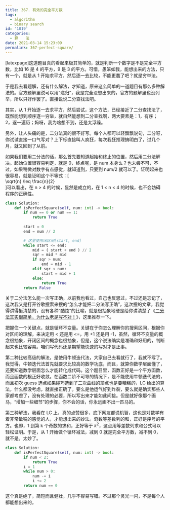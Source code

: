 ```yaml
---
title: 367. 有效的完全平方数
tags:
  - algorithm
  - binary search
id: '1019'
categories:
  - 算　　法
date: 2021-03-14 15:23:09
permalink: 367-perfect-square/
---
```


[latexpage]这道题目真的看起来极其简单的，就是判断一个数字是不是完全平方数，比如 16 是 4 的平方，9 是 3 的平方。可惜，愚笨如我，能想出来的方法，只有一个，就是从 1 开始求平方，然后逐一去比较，不能更蠢了吧？就是穷举法。

于是我去看题解，还有什么解法，才知道，原来这么简单的一道题目有那么多种解法的。官方题解里说可以用“递归”，我是完全没想出来的，官方的题解里也没列举，所以只好作罢了。直接说说二分查找法吧。

其实，从 1 开始逐一去求平方，然后尝试，这个方法，已经接近了二分查找法了，既然能想到顺序逐一穷举，就自然能想到二分查找啊，两大要素是：1，有序；2，逐一遍历；妈呀，我为啥想不到，还是太浮躁。

另外，让人头痛的是，二分法真的很不好写。每个人都可以轻飘飘说句，二分呀，你试试直接一口气写对？上下标直接叫人疯狂，每次我狂推理搞明白了，过几个月，就又回到了从前。

如果我们要用二分法的话，那么首先要知道起始和终止的位置，然后用二分法解决。起始位置很容易判定，就是 0，终点呢，是 num 本身么？也未尝不可，不过，如果稍微对数字有点感觉，就知道到，只要到 num/2 就可以了。证明起来也很容易，就是证明这个不等式：\[  
\sqrt{n} \leq \frac{n}{2}  
\]可以看出，在 n > 4 的时候，显然是成立的，在 1 < n < 4 的时候，也不会妨碍程序的正确性。

```python
class Solution:
    def isPerfectSquare(self, num: int) -> bool:
        if num == 0 or num == 1:
            return True
        
        start = 0
        end = num // 2

        # 这里使用闭区间[start, end]
        while start <= end:
            mid = ( start + end ) // 2
            sqr = mid * mid
            if sqr > num:
                end = mid - 1
            elif sqr < num:
                start = mid + 1
            else:
                return True
        return False
```

关于二分法怎么能一次写正确，以前我也看过，自己也反思过，不过还是忘记了，这次我又是打开谷歌搜索来搜的“怎么才能把二分法写正确”，这次搜的文章，我觉得讲得挺清楚的，没有各种“酷炫”的比喻，就是很抽象地硬是给你讲清楚了《[二分法其实很简单，为什么老是写不对！](https://mp.weixin.qq.com/s/ICdahBRWbbEeEWHKjC8Alw)》，这里推荐一下。

把握住一个关键点，就是循环不变量。关键在于你怎么理解你的搜索区间，根据你对区间的理解，来决定用 < 还是用 <=，用 +1 还是用 -1，虽然，循环不变量的概念很抽象，开闭区间的概念也很抽象，但是，这个说法确实是准确和好用的，判断起来也比较容易。咱们写代码还是期望能快速的写对才是正事。

第二种比较高级的解法，是使用牛顿迭代法，大家自己去看就行了，我就不写了。我觉得，牛顿迭代法首先就要求比较高的数学功底，而且，就算你数学层面懂了，还要知道数学层面怎么才能转化成代码。这个题目里，函数正好是一个平方函数，而且函数的根正好收敛。在函数二阶不可导的情况下，是不能使用牛顿迭代法的，而且初次 guess 选点如果碰巧选到了二次曲线的顶点也是要糟糕的，LC 给出的算法，什么都没考虑，就直接正确了。要么是他运气好到炸裂，要么就是确实那些人家都考虑了，没有处理的必要，所以写出来才能如此间接。但是就好像那个画马，“增加一些细节”的步骤，你不会的话，你永远画不出一匹马的。

第三种解法，我看在 LC 上，真的点赞很多，底下网友都说机智，这也是对数学有着非常敏锐的感觉的人，才能想出来的妙法。奇数等差数列的和，正好是序号的平方。也即，1 到第 k 个奇数的求和，正好等于 $k^2$，这点用等差数列求和公式可以轻松证明。于是，从 1 开始做个循环减法，减到 0 就是完全平方数，减不到 0，就不是。太妙了。

```python
class Solution:
    def isPerfectSquare(self, num: int) -> bool:
        if num < 2:
            return True
        i = 1
        while num > 0:
            num -= i
            i += 2
        return num == 0
```

这个真是绝了，简短而且健壮，几乎不容易写错。不过那个灵光一闪，不是每个人都能想出来的。